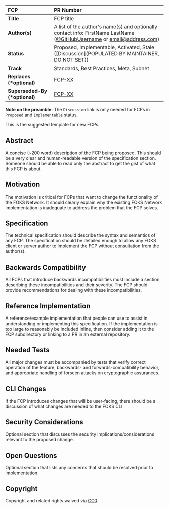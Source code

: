 | FCP | PR Number |
| :--- | :--- |
| **Title** | FCP title |
| **Author(s)** | A list of the author's name(s) and optionally contact info: FirstName LastName ([@GitHubUsername](https://github.com/Username) or [email@address.com](mailto:email@address.com)) |
| **Status** | Proposed, Implementable, Activated, Stale ([Discussion](POPULATED BY MAINTAINER, DO NOT SET)) |
| **Track** | Standards, Best Practices, Meta, Subnet |
| **Replaces (\*optional)** | [FCP-XX](../XXX/README.md) |
| **Superseded-By (\*optional)** | [FCP-XX](../XXX/README.md) |

**Note on the preamble:** The `Discussion` link is only needed for FCPs in `Proposed` and `Implementable` status.

This is the suggested template for new FCPs.

## Abstract

A concise (~200 word) description of the FCP being proposed. This should be a very clear and human-readable version of the specification section. Someone should be able to read only the abstract to get the gist of what this FCP is about.

## Motivation

The motivation is critical for FCPs that want to change the functionality of the FOKS Network. It should clearly explain why the existing FOKS Network implementation is inadequate to address the problem that the FCP solves.

## Specification

The technical specification should describe the syntax and semantics of any FCP. The specification should be detailed enough to allow any FOKS client or server author to implement the FCP without consultation from the author(s).

## Backwards Compatibility

All FCPs that introduce backwards incompatibilities must include a section describing these incompatibilities and their severity. The FCP should provide recommendations for dealing with these incompatibilities.

## Reference Implementation

A reference/example implementation that people can use to assist in understanding or implementing this specification. If the implementation is too large to reasonably be included inline, then consider adding it to the FCP subdirectory or linking to a PR in an external repository.

## Needed Tests

All major changes must be accompanied by tests that verify correct operation of the feature,
backwards- and forwards-compatibility behavior, and appropriate handling of forseen attacks
on cryptographic assurances.

## CLI Changes

If the FCP introduces changes that will be user-facing, there should be a discussion of what
changes are needed to the FOKS CLI.

## Security Considerations

Optional section that discusses the security implications/considerations relevant to the proposed change.

## Open Questions

Optional section that lists any concerns that should be resolved prior to implementation.

## Copyright

Copyright and related rights waived via [CC0](https://creativecommons.org/publicdomain/zero/1.0/).
